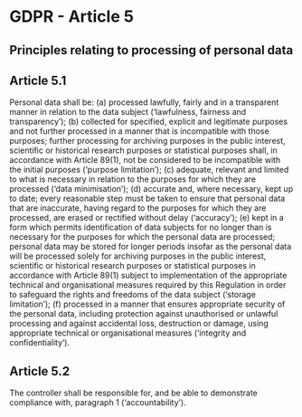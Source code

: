 # GDPR - Article 5
## Principles relating to processing of personal data

  
## Article 5.1
Personal data shall be:
(a) processed lawfully, fairly and in a transparent manner in relation to the data subject (‘lawfulness, fairness and transparency’);
(b) collected for specified, explicit and legitimate purposes and not further processed in a manner that is incompatible with those purposes; further processing for archiving purposes in the public interest, scientific or historical research purposes or statistical purposes shall, in accordance with Article 89(1), not be considered to be incompatible with the initial purposes (‘purpose limitation’);
(c) adequate, relevant and limited to what is necessary in relation to the purposes for which they are processed (‘data minimisation’);
(d) accurate and, where necessary, kept up to date; every reasonable step must be taken to ensure that personal data that are inaccurate, having regard to the purposes for which they are processed, are erased or rectified without delay (‘accuracy’);
(e) kept in a form which permits identification of data subjects for no longer than is necessary for the purposes for which the personal data are processed; personal data may be stored for longer periods insofar as the personal data will be processed solely for archiving purposes in the public interest, scientific or historical research purposes or statistical purposes in accordance with Article 89(1) subject to implementation of the appropriate technical and organisational measures required by this Regulation in order to safeguard the rights and freedoms of the data subject (‘storage limitation’);
(f) processed in a manner that ensures appropriate security of the personal data, including protection against unauthorised or unlawful processing and against accidental loss, destruction or damage, using appropriate technical or organisational measures (‘integrity and confidentiality’).
  
## Article 5.2
The controller shall be responsible for, and be able to demonstrate compliance with, paragraph 1 (‘accountability’).
  